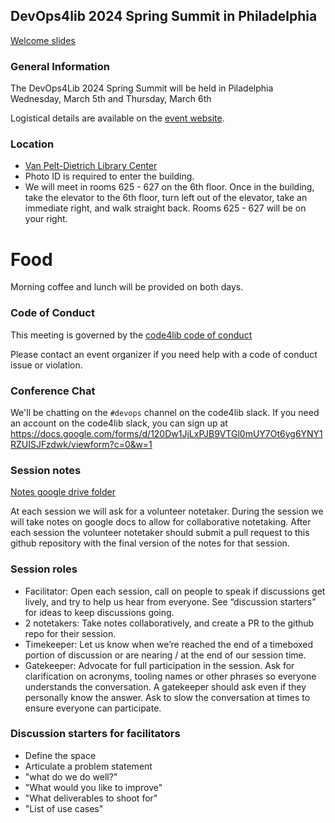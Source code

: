 ## DevOps4lib 2024 Spring Summit in Philadelphia

[Welcome slides](https://docs.google.com/presentation/d/1S-gKwiWb4L2lho7k2R9s8vk-3GS3H-ategy8klwIpKU)

### General Information
The  DevOps4Lib 2024 Spring Summit will be held in Piladelphia Wednesday, March 5th and Thursday, March 6th

Logistical details are available on the [event website](https://www.library.upenn.edu/events/devops4lib-2024).

### Location
* [Van Pelt-Dietrich Library Center](https://cms.business-services.upenn.edu/penntravel/visiting-penn/directions.html)
* Photo ID is required to enter the building.
* We will meet in rooms 625 - 627 on the 6th floor. Once in the building, take the elevator to the 6th floor, turn left out of the elevator, take an immediate right, and walk straight back. Rooms 625 - 627 will be on your right.

# Food
Morning coffee and lunch will be provided on both days.

### Code of Conduct
This meeting is governed by the [code4lib code of conduct](https://github.com/code4lib/code-of-conduct/blob/main/code_of_conduct.md)

Please contact an event organizer if you need help with a code of conduct issue or violation.

### Conference Chat
We'll be chatting on the `#devops` channel on the code4lib slack. If you need an account on the code4lib slack, you can sign up
at https://docs.google.com/forms/d/120Dw1JjLxPJB9VTGl0mUY7Ot6yg6YNY1RZUISJFzdwk/viewform?c=0&w=1

### Session notes
[Notes google drive folder](https://drive.google.com/drive/u/1/folders/1taYn22RLyghZf9A9Ms3_jmYU03MVLAuH)

At each session we will ask for a volunteer notetaker. During the session we will take notes on google docs to allow for collaborative notetaking. After each session the volunteer notetaker should submit a pull request to this github repository with the final version of the notes for that session.

### Session roles
* Facilitator:  Open each session, call on people to speak if discussions get lively, and try to help us hear from everyone. See “discussion starters” for ideas to keep discussions going.
* 2 notetakers: Take notes collaboratively, and create a PR to the github repo for their session.
* Timekeeper: Let us know when we’re reached the end of a timeboxed portion of discussion or are nearing / at the end of our session time.
* Gatekeeper: Advocate for full participation in the session. Ask for clarification on acronyms, tooling names or other phrases so everyone understands the conversation. A gatekeeper should ask even if they personally know the answer. Ask to slow the conversation at times to ensure everyone can participate.

### Discussion starters for facilitators
* Define the space
* Articulate a problem statement
* "what do we do well?"
* "What would you like to improve"
* "What deliverables to shoot for"
* "List of use cases"
